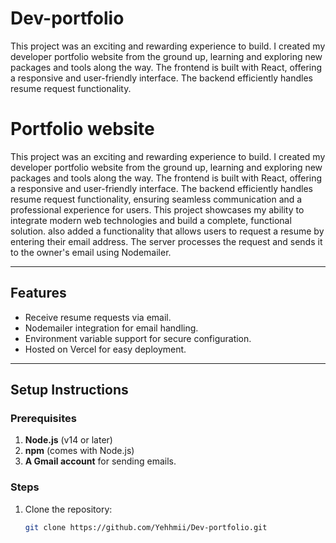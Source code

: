 # Dev-portfolio
This project was an exciting and rewarding experience to build. I created my developer portfolio website from the ground up, learning and exploring new packages and tools along the way. The frontend is built with React, offering a responsive and user-friendly interface. The backend efficiently handles resume request functionality.

# Portfolio website

This project was an exciting and rewarding experience to build. I created my developer portfolio website from the ground up, learning and exploring new packages and tools along the way. The frontend is built with React, offering a responsive and user-friendly interface. The backend efficiently handles resume request functionality, ensuring seamless communication and a professional experience for users. This project showcases my ability to integrate modern web technologies and build a complete, functional solution. also added a functionality that allows users to request a resume by entering their email address. The server processes the request and sends it to the owner's email using Nodemailer.

---

## Features
- Receive resume requests via email.
- Nodemailer integration for email handling.
- Environment variable support for secure configuration.
- Hosted on Vercel for easy deployment.

---

## Setup Instructions

### Prerequisites
1. **Node.js** (v14 or later)
2. **npm** (comes with Node.js)
3. **A Gmail account** for sending emails.

### Steps
1. Clone the repository:
   ```bash
   git clone https://github.com/Yehhmii/Dev-portfolio.git
